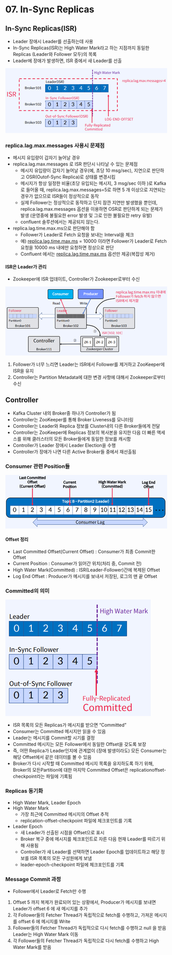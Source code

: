 # 07. In-Sync Replicas

## In-Sync Replicas(ISR)

* Leader 장애시 Leader를 선출하는데 사용
* In-Sync Replicas(ISR)는 High Water Mark라고 하는 지점까지 동일한 Replicas (Leader와 Follower 모두)의 목록
* Leader에 장애가 발생하면, ISR 중에서 새 Leader를 선출

![](<../../../../.gitbook/assets/image (5) (1) (1).png>)

### replica.lag.max.messages 사용시 문제점

* 메시지 유입량이 갑자기 늘어날 경우
* replica.lag.max.messages 로 ISR 판단시 나타날 수 있는 문제점
  * 메시지 유입량이 갑자기 늘어날 경우(예, 초당 10 msg/sec), 지연으로 판단하고 OSR(Outof-Sync Replica)로 상태를 변경시킴
  * 메시지가 항상 일정한 비율(초당 유입되는 메시지, 3 msg/sec 이하 )로 Kafka로 들어올 때, replica.lag.max.messages=5로 하면 5 개 이상으로 지연되는 경우가 없으므로 ISR들이 정상적으로 동작
  * 실제 Follower는 정상적으로 동작하고 단지 잠깐 지연만 발생했을 뿐인데, replica.lag.max.messages 옵션을 이용하면 OSR로 판단하게 되는 문제가 발생 (운영중에 불필요한 error 발생 및 그로 인한 불필요한 retry 유발)
  * confluent 솔루션에서는 제공되지 않는다.
* replica.lag.time.max.ms으로 판단해야 함
  * Follower가 Leader로 Fetch 요청을 보내는 Interval을 체크
  * 예) [replica.lag.time.max.ms](http://replica.lag.time.max.ms) = 10000 이라면 Follower가 Leader로 Fetch 요청을 10000 ms 내에만 요청하면 정상으로 판단
  * Confluent 에서는 [replica.lag.time.max.ms](http://replica.lag.time.max.ms) 옵션만 제공(복잡성 제거)

#### ISR은 Leader가 관리

* Zookeeper에 ISR 업데이트, Controller가 Zookeeper로부터 수신

![](<../../../../.gitbook/assets/image (28) (1) (1).png>)

1. Follower가 너무 느리면 Leader는 ISR에서 Follower를 제거하고 ZooKeeper에 ISR을 유지
2. Controller는 Partition Metadata에 대한 변경 사항에 대해서 Zookeeper로부터 수신

## Controller

* Kafka Cluster 내의 Broker중 하나가 Controller가 됨
* Controller는 ZooKeeper를 통해 Broker Liveness를 모니터링
* Controller는 Leader와 Replica 정보를 Cluster내의 다른 Broker들에게 전달
* Controller는 ZooKeeper에 Replicas 정보의 복사본을 유지한 다음 더 빠른 액세스를 위해 클러스터의 모든 Broker들에게 동일한 정보를 캐시함
* Controller가 Leader 장애시 Leader Election을 수행
* Controller가 장애가 나면 다른 Active Broker들 중에서 재선출됨

### Consumer 관련 Position들

![](<../../../../.gitbook/assets/image (34) (1) (1) (1) (1).png>)

#### Offset 정리

* Last Committed Offset(Current Offset) : Consumer가 최종 Commit한 Offset
* Current Position : Consumer가 읽어간 위치(처리 중, Commit 전)
* High Water Mark(Committed) : ISR(Leader-Follower)간에 복제된 Offset
* Log End Offset : Producer가 메시지를 보내서 저장된, 로그의 맨 끝 Offset

### Committed의 의미

![](<../../../../.gitbook/assets/image (17) (1) (1).png>)

* ISR 목록의 모든 Replicas가 메시지를 받으면 “Committed”
* Consumer는 Committed 메시지만 읽을 수 있음
* Leader는 메시지를 Commit할 시기를 결정
* Committed 메시지는 모든 Follower에서 동일한 Offset을 갖도록 보장
* 즉, 어떤 Replica가 Leader인지에 관계없이 (장애 발생이라도) 모든 Consumer는 해당 Offset에서 같은 데이터를 볼 수 있음
* Broker가 다시 시작할 때 Committed 메시지 목록을 유지하도록 하기 위해, Broker의 모든Partition에 대한 마지막 Committed Offset은 replicationoffset-checkpoint라는 파일에 기록됨

### Replicas 동기화

* High Water Mark, Leader Epoch
* High Water Mark
  * 가장 최근에 Committed 메시지의 Offset 추적
  * replication-offset-checkpoint 파일에 체크포인트를 기록
* Leader Epoch
  * 새 Leader가 선출된 시점을 Offset으로 표시
  * Broker 복구 중에 메시지를 체크포인트로 자른 다음 현재 Leader를 따르기 위해 사용됨
  * Controller가 새 Leader를 선택하면 Leader Epoch를 업데이트하고 해당 정보를 ISR 목록의 모든 구성원에게 보냄
  * leader-epoch-checkpoint 파일에 체크포인트를 기록

### Message Commit 과정

* Follower에서 Leader로 Fetch만 수행

1. Offset 5 까지 복제가 완료되어 있는 상황에서, Producer가 메시지를 보내면 Leader가 offset 6 에 새 메시지를 추가
2. 각 Follower들의 Fetcher Thread가 독립적으로 fetch를 수행하고, 가져온 메시지를 offset 6 에 메시지를 Write
3. Follower들의 Fetcher Thread가 독립적으로 다시 fetch를 수행하고 null 을 받음 Leader는 High Water Mark 이동
4. 각 Follower들의 Fetcher Thread가 독립적으로 다시 fetch를 수행하고 High Water Mark를 받음

